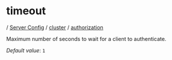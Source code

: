 # timeout

/ [Server Config](../../../README.md) / [cluster](../../README.md) / [authorization](../README.md) 

Maximum number of seconds to wait for a client to authenticate.

*Default value*: `1`
